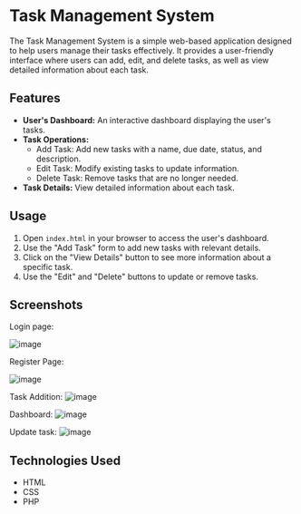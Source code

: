 # Task Management System

The Task Management System is a simple web-based application designed to help users manage their tasks effectively. It provides a user-friendly interface where users can add, edit, and delete tasks, as well as view detailed information about each task.

## Features

- **User's Dashboard:** An interactive dashboard displaying the user's tasks.
- **Task Operations:**
  - Add Task: Add new tasks with a name, due date, status, and description.
  - Edit Task: Modify existing tasks to update information.
  - Delete Task: Remove tasks that are no longer needed.
- **Task Details:** View detailed information about each task.

## Usage

1. Open `index.html` in your browser to access the user's dashboard.
2. Use the "Add Task" form to add new tasks with relevant details.
3. Click on the "View Details" button to see more information about a specific task.
4. Use the "Edit" and "Delete" buttons to update or remove tasks.

## Screenshots

Login page:

![image](https://github.com/Adhithya-Laxman/Task-Management-System/assets/94938999/5de614a1-8f71-42d7-ac9f-0784421425b5)

Register Page:

![image](https://github.com/Adhithya-Laxman/Task-Management-System/assets/94938999/e667df0b-7424-4ebd-9875-9fec99e62848)

Task Addition:
![image](https://github.com/Adhithya-Laxman/Task-Management-System/assets/94938999/87b8f1df-2f5f-4946-a2ba-bf6ce515a54f)

Dashboard:
![image](https://github.com/Adhithya-Laxman/Task-Management-System/assets/94938999/b56f3810-6078-4cdf-b6c8-ad78b472282c)

Update task:
![image](https://github.com/Adhithya-Laxman/Task-Management-System/assets/94938999/47503864-acbc-47f3-993f-00e500f1e7f6)

## Technologies Used

- HTML
- CSS
- PHP


